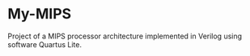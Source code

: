 # My-MIPS
Project of a MIPS processor architecture implemented in Verilog using software Quartus Lite.
